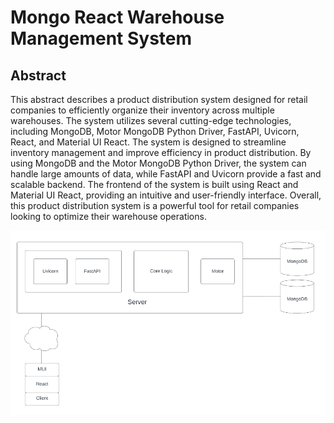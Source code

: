 # Mongo React Warehouse Management System


## Abstract

This abstract describes a product distribution system designed for retail companies to efficiently organize their inventory across multiple warehouses. The system utilizes several cutting-edge technologies, including MongoDB, Motor MongoDB Python Driver, FastAPI, Uvicorn, React, and Material UI React. The system is designed to streamline inventory management and improve efficiency in product distribution. By using MongoDB and the Motor MongoDB Python Driver, the system can handle large amounts of data, while FastAPI and Uvicorn provide a fast and scalable backend. The frontend of the system is built using React and Material UI React, providing an intuitive and user-friendly interface. Overall, this product distribution system is a powerful tool for retail companies looking to optimize their warehouse operations.

![Overall Design](frontend/docs/Structure.PNG)
